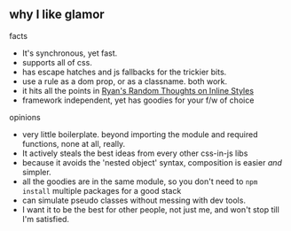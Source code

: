 why I like glamor
---

facts 

- It's synchronous, yet fast. 
- supports all of css.
- has escape hatches and js fallbacks for the trickier bits. 
- use a rule as a dom prop, or as a classname. both work. 
- it hits all the points in [Ryan's Random Thoughts on Inline Styles](https://www.youtube.com/watch?v=EkPcGS4TzdQ)
- framework independent, yet has goodies for your f/w of choice 


opinions

- very little boilerplate. beyond importing the module and required functions, none at all, really. 
- It actively steals the best ideas from every other css-in-js libs
- because it avoids the 'nested object' syntax, composition is easier *and* simpler. 
- all the goodies are in the same module, so you don't need to `npm install` multiple packages for a good stack
- can simulate pseudo classes without messing with dev tools. 
- I want it to be the best for other people, not just me, and won't stop till I'm satisfied. 


